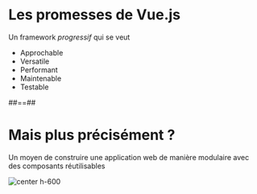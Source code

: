 # Les promesses de Vue.js

Un framework *progressif* qui se veut
* Approchable
* Versatile
* Performant
* Maintenable
* Testable

##==##

# Mais plus précisément ?

Un moyen de construire une application web de manière modulaire avec des composants réutilisables

![center h-600](./assets/images/school/vue-introduction/reusable_components.png)
